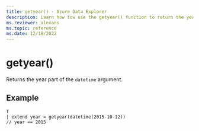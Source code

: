 ```yaml
---
title: getyear() - Azure Data Explorer
description: Learn how tow use the getyear() function to return the year of the `datetime` input.
ms.reviewer: alexans
ms.topic: reference
ms.date: 12/18/2022
---
```

# getyear()

Returns the year part of the `datetime` argument.

## Example

```kusto
T
| extend year = getyear(datetime(2015-10-12))
// year == 2015
```
